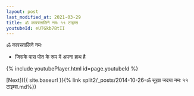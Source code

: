 ```yaml
---
layout: post
last_modified_at: 2021-03-29
title: ॐ कारस्तालिने नमः ११ टाइम्स
youtubeId: eUTGkb7BtII
---
```

 
 
 ॐ कारस्तालिने नमः  
 
 -  जिसके पास पोत के रूप में अपना हाथ है 
 
  
 
  
 
 
 
 
 
 


{% include youtubePlayer.html id=page.youtubeId %}
 
[Next]({{ site.baseurl }}{% link  split2/_posts/2014-10-26-ॐ सूखा जदया नमः ११ टाइम्स.md%})
 
